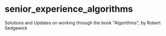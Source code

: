 # senior_experience_algorithms
Solutions and Updates on working through the book "Algorithms", by Robert Sedgewick
